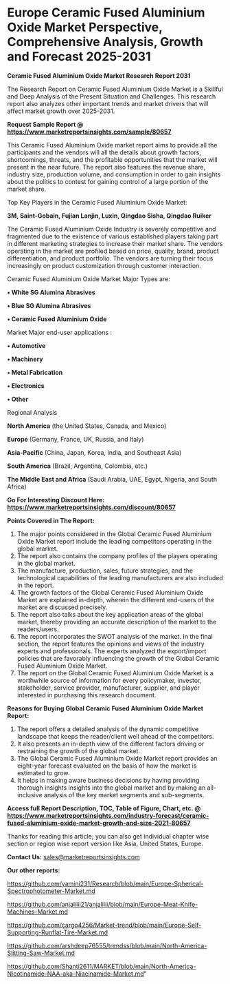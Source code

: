 # Europe Ceramic Fused Aluminium Oxide Market Perspective, Comprehensive Analysis, Growth and Forecast 2025-2031

<strong>Ceramic Fused Aluminium Oxide Market Research Report 2031</strong>

The Research Report on Ceramic Fused Aluminium Oxide Market is a Skillful and Deep Analysis of the Present Situation and Challenges. This research report also analyzes other important trends and market drivers that will affect market growth over 2025-2031.

<strong>Request Sample Report @ <a href=https://www.marketreportsinsights.com/sample/80657>https://www.marketreportsinsights.com/sample/80657</a></strong>

This Ceramic Fused Aluminium Oxide market report aims to provide all the participants and the vendors will all the details about growth factors, shortcomings, threats, and the profitable opportunities that the market will present in the near future. The report also features the revenue share, industry size, production volume, and consumption in order to gain insights about the politics to contest for gaining control of a large portion of the market share.

Top Key Players in the Ceramic Fused Aluminium Oxide Market:

<strong>3M, Saint-Gobain, Fujian Lanjin, Luxin, Qingdao Sisha, Qingdao Ruiker</strong>

The Ceramic Fused Aluminium Oxide Industry is severely competitive and fragmented due to the existence of various established players taking part in different marketing strategies to increase their market share. The vendors operating in the market are profiled based on price, quality, brand, product differentiation, and product portfolio. The vendors are turning their focus increasingly on product customization through customer interaction.

Ceramic Fused Aluminium Oxide Market Major Types are:

<strong>• White SG Alumina Abrasives

• Blue SG Alumina Abrasives

• Ceramic Fused Aluminium Oxide</strong>

Market Major end-user applications :

<strong>• Automotive

• Machinery

• Metal Fabrication

• Electronics

• Other</strong>

Regional Analysis

</u><strong><b>North America</b></strong> (the United States, Canada, and Mexico)

<strong><b>Europe </b></strong>(Germany, France, UK, Russia, and Italy)

<strong><b>Asia-Pacific</b></strong> (China, Japan, Korea, India, and Southeast Asia)

<strong><b>South America</b></strong> (Brazil, Argentina, Colombia, etc.)

<strong><b>The Middle East and Africa</b></strong> (Saudi Arabia, UAE, Egypt, Nigeria, and South Africa)

<strong>Go For Interesting Discount Here: <a href=https://www.marketreportsinsights.com/discount/80657>https://www.marketreportsinsights.com/discount/80657</a></strong>

<strong>Points Covered in The Report:</strong>
<ol>
  <li>The major points considered in the Global Ceramic Fused Aluminium Oxide Market report include the leading competitors operating in the global market.</li>
  <li>The report also contains the company profiles of the players operating in the global market.</li>
  <li>The manufacture, production, sales, future strategies, and the technological capabilities of the leading manufacturers are also included in the report.</li>
  <li>The growth factors of the Global Ceramic Fused Aluminium Oxide Market are explained in-depth, wherein the different end-users of the market are discussed precisely.</li>
  <li>The report also talks about the key application areas of the global market, thereby providing an accurate description of the market to the readers/users.</li>
  <li>The report incorporates the SWOT analysis of the market. In the final section, the report features the opinions and views of the industry experts and professionals. The experts analyzed the export/import policies that are favorably influencing the growth of the Global Ceramic Fused Aluminium Oxide Market.</li>
  <li>The report on the Global Ceramic Fused Aluminium Oxide Market is a worthwhile source of information for every policymaker, investor, stakeholder, service provider, manufacturer, supplier, and player interested in purchasing this research document.</li>
</ol>
<strong>Reasons for Buying Global Ceramic Fused Aluminium Oxide Market Report:</strong>

<ol>
  <li>The report offers a detailed analysis of the dynamic competitive landscape that keeps the reader/client well ahead of the competitors.</li>
  <li>It also presents an in-depth view of the different factors driving or restraining the growth of the global market.</li>
  <li>The Global Ceramic Fused Aluminium Oxide Market report provides an eight-year forecast evaluated on the basis of how the market is estimated to grow.</li>
  <li>It helps in making aware business decisions by having providing thorough insights insights into the global market and by making an all-inclusive analysis of the key market segments and sub-segments.</li>
</ol>
<strong>Access full Report Description, TOC, Table of Figure, Chart, etc. @ <a href=https://www.marketreportsinsights.com/industry-forecast/ceramic-fused-aluminium-oxide-market-growth-and-size-2021-80657>https://www.marketreportsinsights.com/industry-forecast/ceramic-fused-aluminium-oxide-market-growth-and-size-2021-80657</a></strong>


Thanks for reading this article; you can also get individual chapter wise section or region wise report version like Asia, United States, Europe.

<strong>Contact Us:</strong>
sales@marketreportsinsights.com

<strong>Our other reports:</strong>

<a href=https://github.com/yamini231/Research/blob/main/Europe-Spherical-Spectrophotometer-Market.md>https://github.com/yamini231/Research/blob/main/Europe-Spherical-Spectrophotometer-Market.md</a>

<a href=https://github.com/anjaliiii21/anjaliiii/blob/main/Europe-Meat-Knife-Machines-Market.md>https://github.com/anjaliiii21/anjaliiii/blob/main/Europe-Meat-Knife-Machines-Market.md</a>

<a href=https://github.com/cargo4256/Market-trend/blob/main/Europe-Self-Supporting-Runflat-Tire-Market.md>https://github.com/cargo4256/Market-trend/blob/main/Europe-Self-Supporting-Runflat-Tire-Market.md</a>

<a href=https://github.com/arshdeep76555/trendss/blob/main/North-America-Slitting-Saw-Market.md>https://github.com/arshdeep76555/trendss/blob/main/North-America-Slitting-Saw-Market.md</a>

<a href=https://github.com/Shanti2611/MARKET/blob/main/North-America-Nicotinamide-NAA-aka-Niacinamide-Market.md>https://github.com/Shanti2611/MARKET/blob/main/North-America-Nicotinamide-NAA-aka-Niacinamide-Market.md</a>"
